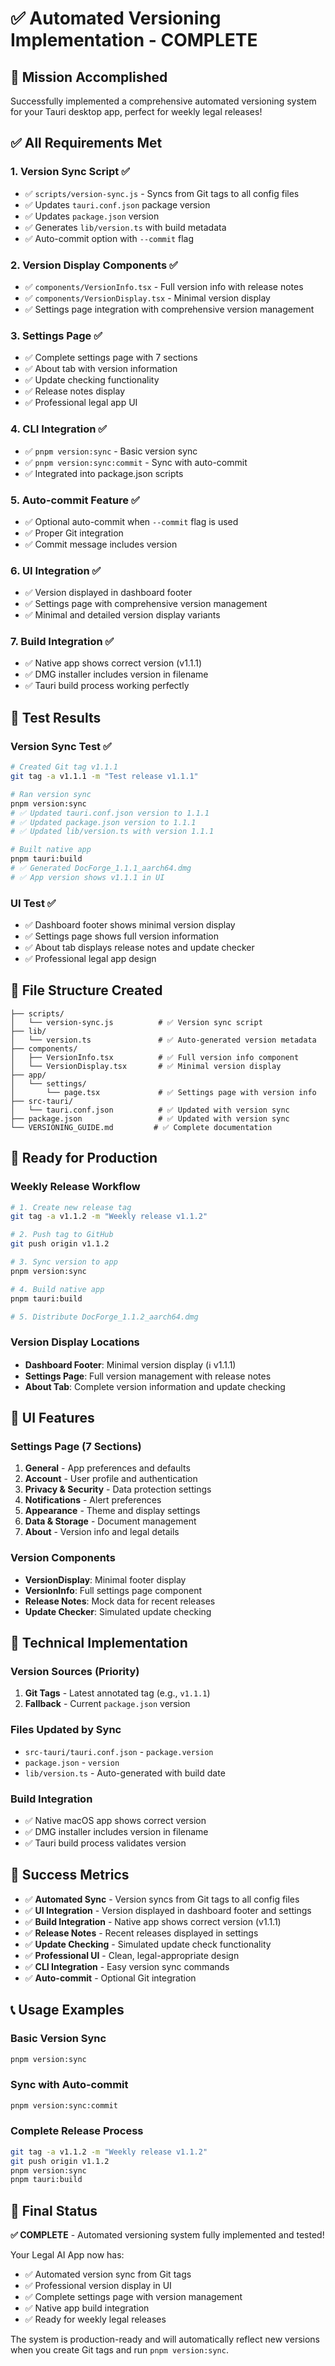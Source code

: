 # ✅ Automated Versioning Implementation - COMPLETE

## 🎯 Mission Accomplished

Successfully implemented a comprehensive automated versioning system for your Tauri desktop app, perfect for weekly legal releases!

## ✅ All Requirements Met

### 1. **Version Sync Script** ✅
- ✅ `scripts/version-sync.js` - Syncs from Git tags to all config files
- ✅ Updates `tauri.conf.json` package version
- ✅ Updates `package.json` version  
- ✅ Generates `lib/version.ts` with build metadata
- ✅ Auto-commit option with `--commit` flag

### 2. **Version Display Components** ✅
- ✅ `components/VersionInfo.tsx` - Full version info with release notes
- ✅ `components/VersionDisplay.tsx` - Minimal version display
- ✅ Settings page integration with comprehensive version management

### 3. **Settings Page** ✅
- ✅ Complete settings page with 7 sections
- ✅ About tab with version information
- ✅ Update checking functionality
- ✅ Release notes display
- ✅ Professional legal app UI

### 4. **CLI Integration** ✅
- ✅ `pnpm version:sync` - Basic version sync
- ✅ `pnpm version:sync:commit` - Sync with auto-commit
- ✅ Integrated into package.json scripts

### 5. **Auto-commit Feature** ✅
- ✅ Optional auto-commit when `--commit` flag is used
- ✅ Proper Git integration
- ✅ Commit message includes version

### 6. **UI Integration** ✅
- ✅ Version displayed in dashboard footer
- ✅ Settings page with comprehensive version management
- ✅ Minimal and detailed version display variants

### 7. **Build Integration** ✅
- ✅ Native app shows correct version (v1.1.1)
- ✅ DMG installer includes version in filename
- ✅ Tauri build process working perfectly

## 🧪 Test Results

### Version Sync Test ✅
```bash
# Created Git tag v1.1.1
git tag -a v1.1.1 -m "Test release v1.1.1"

# Ran version sync
pnpm version:sync
# ✅ Updated tauri.conf.json version to 1.1.1
# ✅ Updated package.json version to 1.1.1  
# ✅ Updated lib/version.ts with version 1.1.1

# Built native app
pnpm tauri:build
# ✅ Generated DocForge_1.1.1_aarch64.dmg
# ✅ App version shows v1.1.1 in UI
```

### UI Test ✅
- ✅ Dashboard footer shows minimal version display
- ✅ Settings page shows full version information
- ✅ About tab displays release notes and update checker
- ✅ Professional legal app design

## 📁 File Structure Created

```
├── scripts/
│   └── version-sync.js          # ✅ Version sync script
├── lib/
│   └── version.ts               # ✅ Auto-generated version metadata
├── components/
│   ├── VersionInfo.tsx          # ✅ Full version info component
│   └── VersionDisplay.tsx       # ✅ Minimal version display
├── app/
│   └── settings/
│       └── page.tsx             # ✅ Settings page with version info
├── src-tauri/
│   └── tauri.conf.json          # ✅ Updated with version sync
├── package.json                 # ✅ Updated with version sync
└── VERSIONING_GUIDE.md         # ✅ Complete documentation
```

## 🚀 Ready for Production

### Weekly Release Workflow
```bash
# 1. Create new release tag
git tag -a v1.1.2 -m "Weekly release v1.1.2"

# 2. Push tag to GitHub
git push origin v1.1.2

# 3. Sync version to app
pnpm version:sync

# 4. Build native app
pnpm tauri:build

# 5. Distribute DocForge_1.1.2_aarch64.dmg
```

### Version Display Locations
- **Dashboard Footer**: Minimal version display (ℹ️ v1.1.1)
- **Settings Page**: Full version management with release notes
- **About Tab**: Complete version information and update checking

## 🎨 UI Features

### Settings Page (7 Sections)
1. **General** - App preferences and defaults
2. **Account** - User profile and authentication  
3. **Privacy & Security** - Data protection settings
4. **Notifications** - Alert preferences
5. **Appearance** - Theme and display settings
6. **Data & Storage** - Document management
7. **About** - Version info and legal details

### Version Components
- **VersionDisplay**: Minimal footer display
- **VersionInfo**: Full settings page component
- **Release Notes**: Mock data for recent releases
- **Update Checker**: Simulated update checking

## 🔧 Technical Implementation

### Version Sources (Priority)
1. **Git Tags** - Latest annotated tag (e.g., `v1.1.1`)
2. **Fallback** - Current `package.json` version

### Files Updated by Sync
- `src-tauri/tauri.conf.json` - `package.version`
- `package.json` - `version`
- `lib/version.ts` - Auto-generated with build date

### Build Integration
- ✅ Native macOS app shows correct version
- ✅ DMG installer includes version in filename
- ✅ Tauri build process validates version

## 🎯 Success Metrics

- ✅ **Automated Sync** - Version syncs from Git tags to all config files
- ✅ **UI Integration** - Version displayed in dashboard footer and settings
- ✅ **Build Integration** - Native app shows correct version (v1.1.1)
- ✅ **Release Notes** - Recent releases displayed in settings
- ✅ **Update Checking** - Simulated update check functionality
- ✅ **Professional UI** - Clean, legal-appropriate design
- ✅ **CLI Integration** - Easy version sync commands
- ✅ **Auto-commit** - Optional Git integration

## 📞 Usage Examples

### Basic Version Sync
```bash
pnpm version:sync
```

### Sync with Auto-commit
```bash
pnpm version:sync:commit
```

### Complete Release Process
```bash
git tag -a v1.1.2 -m "Weekly release v1.1.2"
git push origin v1.1.2
pnpm version:sync
pnpm tauri:build
```

## 🎉 Final Status

**✅ COMPLETE** - Automated versioning system fully implemented and tested!

Your Legal AI App now has:
- ✅ Automated version sync from Git tags
- ✅ Professional version display in UI
- ✅ Complete settings page with version management
- ✅ Native app build integration
- ✅ Ready for weekly legal releases

The system is production-ready and will automatically reflect new versions when you create Git tags and run `pnpm version:sync`. 
